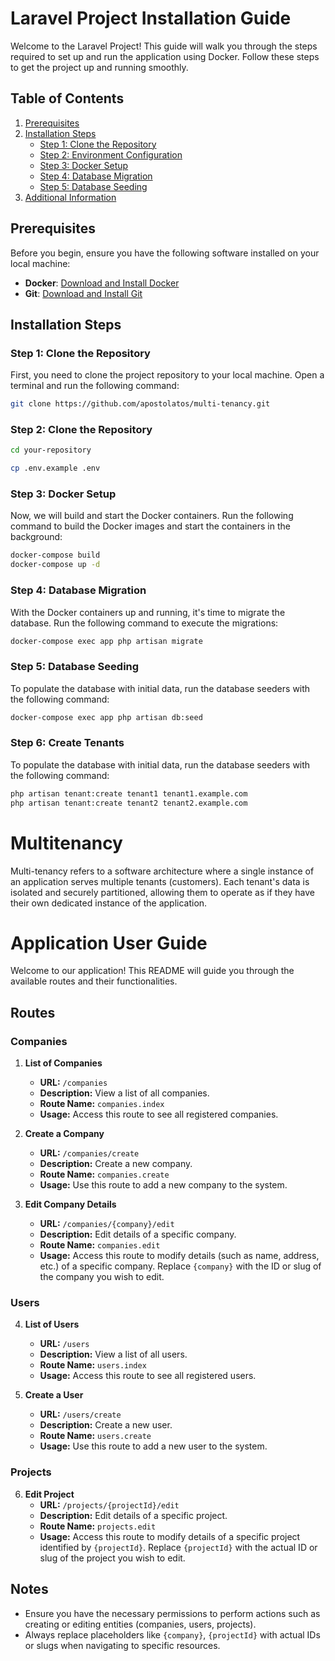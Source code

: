 # Laravel Project Installation Guide

Welcome to the Laravel Project! This guide will walk you through the steps required to set up and run the application using Docker. Follow these steps to get the project up and running smoothly.

## Table of Contents

1. [Prerequisites](#prerequisites)
2. [Installation Steps](#installation-steps)
   - [Step 1: Clone the Repository](#step-1-clone-the-repository)
   - [Step 2: Environment Configuration](#step-2-environment-configuration)
   - [Step 3: Docker Setup](#step-3-docker-setup)
   - [Step 4: Database Migration](#step-4-database-migration)
   - [Step 5: Database Seeding](#step-5-database-seeding)
3. [Additional Information](#additional-information)

## Prerequisites

Before you begin, ensure you have the following software installed on your local machine:

- **Docker**: [Download and Install Docker](https://www.docker.com/get-started)
- **Git**: [Download and Install Git](https://git-scm.com/downloads)

## Installation Steps

### Step 1: Clone the Repository

First, you need to clone the project repository to your local machine. Open a terminal and run the following command:

```bash
git clone https://github.com/apostolatos/multi-tenancy.git
```

### Step 2: Clone the Repository

```bash
cd your-repository
```

```bash
cp .env.example .env
```

### Step 3: Docker Setup

Now, we will build and start the Docker containers.
Run the following command to build the Docker images and start the containers in the background:

```bash
docker-compose build
docker-compose up -d
```

### Step 4: Database Migration

With the Docker containers up and running, it's time to migrate the database. Run the following command to execute the migrations:

```bash
docker-compose exec app php artisan migrate
```

### Step 5: Database Seeding

To populate the database with initial data, run the database seeders with the following command:

```bash
docker-compose exec app php artisan db:seed
```

### Step 6: Create Tenants

To populate the database with initial data, run the database seeders with the following command:

```bash
php artisan tenant:create tenant1 tenant1.example.com
php artisan tenant:create tenant2 tenant2.example.com
```

# Multitenancy

Multi-tenancy refers to a software architecture where a single instance of an application serves multiple tenants (customers). Each tenant's data is isolated and securely partitioned, allowing them to operate as if they have their own dedicated instance of the application. 

# Application User Guide

Welcome to our application! This README will guide you through the available routes and their functionalities.

## Routes

### Companies

1. **List of Companies**
   - **URL:** `/companies`
   - **Description:** View a list of all companies.
   - **Route Name:** `companies.index`
   - **Usage:** Access this route to see all registered companies.

2. **Create a Company**
   - **URL:** `/companies/create`
   - **Description:** Create a new company.
   - **Route Name:** `companies.create`
   - **Usage:** Use this route to add a new company to the system.

3. **Edit Company Details**
   - **URL:** `/companies/{company}/edit`
   - **Description:** Edit details of a specific company.
   - **Route Name:** `companies.edit`
   - **Usage:** Access this route to modify details (such as name, address, etc.) of a specific company. Replace `{company}` with the ID or slug of the company you wish to edit.

### Users

4. **List of Users**
   - **URL:** `/users`
   - **Description:** View a list of all users.
   - **Route Name:** `users.index`
   - **Usage:** Access this route to see all registered users.

5. **Create a User**
   - **URL:** `/users/create`
   - **Description:** Create a new user.
   - **Route Name:** `users.create`
   - **Usage:** Use this route to add a new user to the system.

### Projects

6. **Edit Project**
   - **URL:** `/projects/{projectId}/edit`
   - **Description:** Edit details of a specific project.
   - **Route Name:** `projects.edit`
   - **Usage:** Access this route to modify details of a specific project identified by `{projectId}`. Replace `{projectId}` with the actual ID or slug of the project you wish to edit.

## Notes

- Ensure you have the necessary permissions to perform actions such as creating or editing entities (companies, users, projects).
- Always replace placeholders like `{company}`, `{projectId}` with actual IDs or slugs when navigating to specific resources.
